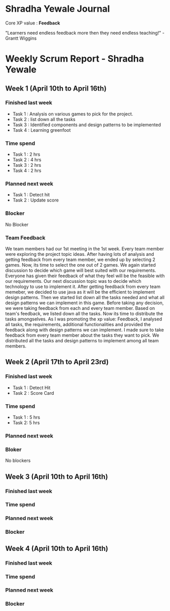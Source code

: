 # Shradha Yewale Journal 

Core XP value : **Feedback**

"Learners need endless feedback more then they need endless teaching!" - Grantt Wiggins

# Weekly Scrum Report - Shradha Yewale

## Week 1 (April 10th to April 16th)

### Finished last week
* Task 1 : Analysis on various games to pick for the project.
* Task 2 : list down all the tasks
* Task 3 : Identified components and design patterns to be implemented
* Task 4 : Learning greenfoot

### Time spend

* Task 1 : 2 hrs
* Task 2 : 4 hrs
* Task 3 : 2 hrs
* Task 4 : 2 hrs

### Planned next week
* Task 1 : Detect hit
* Task 2 : Update score

### Blocker
No Blocker

### Team Feedback
We team members had our 1st meeting in the 1st week. Every team member were exploring the project topic ideas. After having lots of analysis and getting feedback from every team member, we ended up by selecting 2 games. Now, its time to select the one out of 2 games. We again started discussion to decide which game will best suited with our requirements. Everyone has given their feedback of what they feel will be the feasible with our requirements.
Our next discussion topic was to decide which technology to use to implement it. After getting feedback from every team memeber, we decided to use java as it will be the efficient to implement design patterns. 
Then we started list down all the tasks needed and what all design patterns we can implement in this game. Before taking any decision, we were taking feedback from each and every team member. 
Based on team's feedback, we listed down all the tasks. Now its time to distribute the tasks amongselves. As I was promoting the xp value: Feedback, I analysed all tasks, the requirements, additional functionalities and provided the feedback along with design patterns we can implement. I made sure to take feedback from every team member about the tasks they want to pick. We distributed all the tasks and design patterns to implement among all team members.


## Week 2 (April 17th to April 23rd)

### Finished last week
* Task 1 : Detect Hit
* Task 2 : Score Card


### Time spend
* Task 1 : 5 hrs
* Task 2: 5 hrs

### Planned next week


### Bloker
No blockers


## Week 3 (April 10th to April 16th)

### Finished last week

### Time spend



### Planned next week

### Blocker


## Week 4 (April 10th to April 16th)

### Finished last week


### Time spend


### Planned next week

### Blocker


